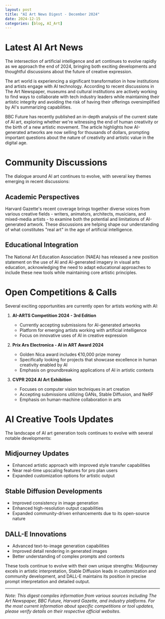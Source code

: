 ```yaml
---
layout: post
title: "AI Art News Digest - December 2024"
date: 2024-12-15
categories: [blog, AI_Art]
---
```


# Latest AI Art News

The intersection of artificial intelligence and art continues to evolve rapidly as we approach the end of 2024, bringing both exciting developments and thoughtful discussions about the future of creative expression.

The art world is experiencing a significant transformation in how institutions and artists engage with AI technology. According to recent discussions in The Art Newspaper, museums and cultural institutions are actively working to find ways to collaborate with tech industry leaders while maintaining their artistic integrity and avoiding the risk of having their offerings oversimplified by AI's summarizing capabilities.

BBC Future has recently published an in-depth analysis of the current state of AI art, exploring whether we're witnessing the end of human creativity or the birth of a new artistic movement. The article highlights how AI-generated artworks are now selling for thousands of dollars, prompting important questions about the nature of creativity and artistic value in the digital age.

# Community Discussions

The dialogue around AI art continues to evolve, with several key themes emerging in recent discussions:

## Academic Perspectives
Harvard Gazette's recent coverage brings together diverse voices from various creative fields - writers, animators, architects, musicians, and mixed-media artists - to examine both the potential and limitations of AI-generated artwork. These discussions are helping shape our understanding of what constitutes "real art" in the age of artificial intelligence.

## Educational Integration
The National Art Education Association (NAEA) has released a new position statement on the use of AI and AI-generated imagery in visual arts education, acknowledging the need to adapt educational approaches to include these new tools while maintaining core artistic principles.

# Open Competitions & Calls

Several exciting opportunities are currently open for artists working with AI:

1. **AI-ARTS Competition 2024 - 3rd Edition**
   - Currently accepting submissions for AI-generated artworks
   - Platform for emerging artists working with artificial intelligence
   - Focus on innovative uses of AI in creative expression

2. **Prix Ars Electronica - AI in ART Award 2024**
   - Golden Nica award includes €10,000 prize money
   - Specifically looking for projects that showcase excellence in human creativity enabled by AI
   - Emphasis on groundbreaking applications of AI in artistic contexts

3. **CVPR 2024 AI Art Exhibition**
   - Focuses on computer vision techniques in art creation
   - Accepting submissions utilizing GANs, Stable Diffusion, and NeRF
   - Emphasis on human-machine collaboration in arts

# AI Creative Tools Updates

The landscape of AI art generation tools continues to evolve with several notable developments:

## Midjourney Updates
- Enhanced artistic approach with improved style transfer capabilities
- Near real-time upscaling features for pro plan users
- Expanded customization options for artistic output

## Stable Diffusion Developments
- Improved consistency in image generation
- Enhanced high-resolution output capabilities
- Expanded community-driven enhancements due to its open-source nature

## DALL-E Innovations
- Advanced text-to-image generation capabilities
- Improved detail rendering in generated images
- Better understanding of complex prompts and contexts

These tools continue to evolve with their own unique strengths: Midjourney excels in artistic interpretation, Stable Diffusion leads in customization and community development, and DALL-E maintains its position in precise prompt interpretation and detailed output.

---

*Note: This digest compiles information from various sources including The Art Newspaper, BBC Future, Harvard Gazette, and industry platforms. For the most current information about specific competitions or tool updates, please verify details on their respective official websites.*